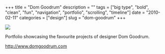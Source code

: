 +++
title = "Dom Goodrum"
description = ""
tags = ["big type", "bold", "clean", "fun", "navigation", "portfolio", "scrolling", "timeline"]
date = "2010-02-11"
categories = ["design"]
slug = "dom-goodrum"
+++


 

  <div id="screens-thumbs" class="clearfix">
    <div class="txt-center" id="design-submission"><a href="http://www.domgoodrum.com/"><img id='bluga-thumbnail-2299' class='bluga-thumbnail large' src='//media.konigi.com/bluga/
wt4b73d7fdddf50_large.jpg'/></a></div>  
  </div>   
<p>Portfolio showcasing the favourite projects of designer Dom Goodrum.</p>

<p><a href="http://www.domgoodrum.com/">http://www.domgoodrum.com</a></p>




